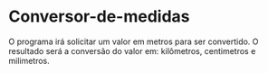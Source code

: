 # Conversor-de-medidas
O programa irá solicitar um valor em metros para ser convertido.
O resultado será a conversão do valor em: kilômetros, centimetros e milimetros.

